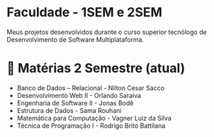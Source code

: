 # Faculdade - 1SEM e 2SEM
Meus projetos desenvolvidos durante o curso superior tecnólogo de Desenvolvimento de Software Multiplataforma.

# :closed_book: Matérias 2 Semestre (atual)

- Banco de Dados – Relacional - Nilton Cesar Sacco <br/>
- Desenvolvimento Web II - Orlando Saraiva <br/>
- Engenharia de Software II - Jonas Bodê <br/>
- Estrutura de Dados - Sama Rouhani  <br/>
- Matemática para Computação - Vagner Luiz da Silva  <br/>
- Técnica de Programação I - Rodrigo Brito Battilana  <br/>
